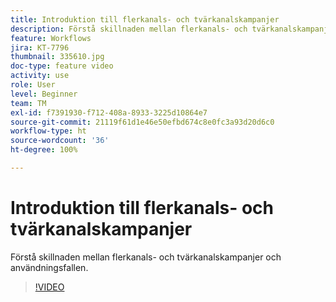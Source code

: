 ```yaml
---
title: Introduktion till flerkanals- och tvärkanalskampanjer
description: Förstå skillnaden mellan flerkanals- och tvärkanalskampanjer och användningsfallen.
feature: Workflows
jira: KT-7796
thumbnail: 335610.jpg
doc-type: feature video
activity: use
role: User
level: Beginner
team: TM
exl-id: f7391930-f712-408a-8933-3225d10864e7
source-git-commit: 21119f61d1e46e50efbd674c8e0fc3a93d20d6c0
workflow-type: ht
source-wordcount: '36'
ht-degree: 100%

---
```


# Introduktion till flerkanals- och tvärkanalskampanjer

Förstå skillnaden mellan flerkanals- och tvärkanalskampanjer och användningsfallen.

>[!VIDEO](https://video.tv.adobe.com/v/335610?quality=12&learn=on)
